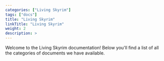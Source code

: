 ```yaml
---
categories: ["Living Skyrim"]
tags: ["docs"] 
title: "Living Skyrim"
linkTitle: "Living Skyrim"
weight: 2
description: >
---
```


Welcome to the Living Skyrim documentation! Below you'll find a list of all the categories of documents we have available.